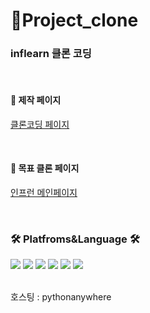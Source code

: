 # 🐥Project_clone

### inflearn 클론 코딩

</br>

<h4><b>🚀 제작 페이지 </b></h4>

[클론코딩 페이지](http://1213hope.pythonanywhere.com/)



</br>


<h4><b>📒 목표 클론 페이지</b></h4>

[인프런 메인페이지](https://www.inflearn.com/)

</br>

<h3><b>🛠 Platfroms&Language 🛠</b></h3>
<div>
<img src="https://img.shields.io/badge/Django-092E20?style=for-the-badge&logo=Django&logoColor=white"> <img src="https://img.shields.io/badge/Python-3776AB?style=for-the-badge&logo=Python&logoColor=white"> <img src="https://img.shields.io/badge/javascript-F7DF1E?style=for-the-badge&logo=javascript&logoColor=black"> <img src="https://img.shields.io/badge/html-E34F26?style=for-the-badge&logo=html5&logoColor=white"> <img src="https://img.shields.io/badge/css-1572B6?style=for-the-badge&logo=css3&logoColor=white"> <img src="https://img.shields.io/badge/PyCharm-000000?style=for-the-badge&logo=PyCharm&logoColor=white">
<div>
</br>
  
호스팅 : pythonanywhere
